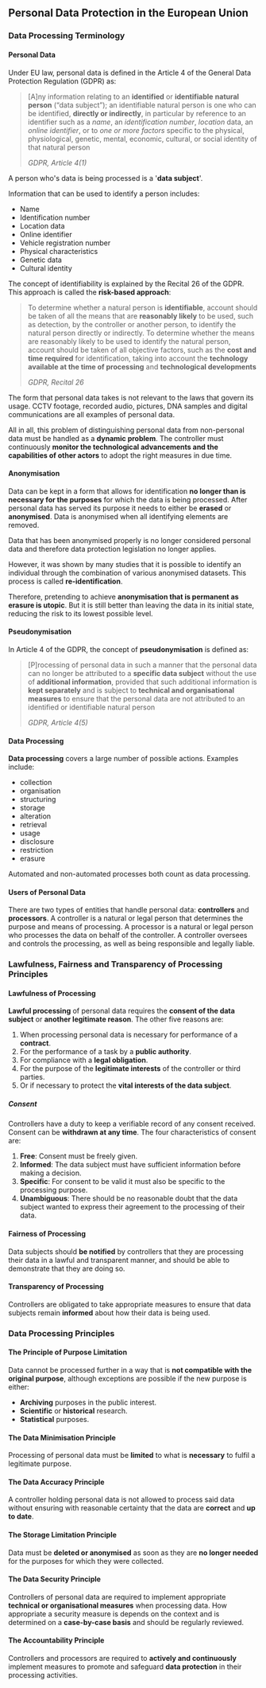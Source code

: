 ## Personal Data Protection in the European Union

### Data Processing Terminology

#### Personal Data

Under EU law, personal data is defined in the Article 4 of the General Data Protection Regulation (GDPR) as:

> \[A\]ny information relating to an **identified** or **identifiable** **natural person** (“data subject”); an identifiable natural person is one who can be identified, **directly or indirectly**, in particular by reference to an identifier such as a *name*, an *identification number*, *location* data, an *online identifier*, or to *one or more factors* specific to the physical, physiological, genetic, mental, economic, cultural, or social identity of that natural person
>
> *GDPR, Article 4(1)*

A person who's data is being processed is a '**data subject**'.

Information that can be used to identify a person includes:

- Name
- Identification number
- Location data
- Online identifier
- Vehicle registration number
- Physical characteristics
- Genetic data
- Cultural identity

The concept of identifiability is explained by the Recital 26 of the GDPR. This approach is called the **risk-based approach**:

> To determine whether a natural person is **identifiable**, account should be taken of all the means that are **reasonably likely** to be used, such as detection, by the controller or another person, to identify the natural person directly or indirectly. To determine whether the means are reasonably likely to be used to identify the natural person, account should be taken of all objective factors, such as the **cost and time required** for identification, taking into account the **technology available at the time of processing** and **technological developments**
>
> *GDPR, Recital 26*

The form that personal data takes is not relevant to the laws that govern its usage. CCTV footage, recorded audio, pictures, DNA samples and digital communications are all examples of personal data.

All in all, this problem of distinguishing personal data from non-personal data must be handled as a **dynamic problem**. The controller must continuously **monitor the technological advancements and the capabilities of other actors** to adopt the right measures in due time.

#### Anonymisation

Data can be kept in a form that allows for identification **no longer than is necessary for the purposes** for which the data is being processed. After personal data has served its purpose it needs to either be **erased** or **anonymised**. Data is anonymised when all identifying elements are removed.

Data that has been anonymised properly is no longer considered personal data and therefore data protection legislation no longer applies.

However, it was shown by many studies that it is possible to identify an individual through the combination of various anonymised datasets. This process is called **re-identification**.

Therefore, pretending to achieve **anonymisation that is permanent as erasure is utopic**. But it is still better than leaving the data in its initial state, reducing the risk to its lowest possible level.

#### Pseudonymisation

In Article 4 of the GDPR, the concept of **pseudonymisation** is defined as:

> \[P\]rocessing of personal data in such a manner that the personal data can no longer be attributed to a **specific data subject** without the use of **additional information**, provided that such additional information is **kept separately** and is subject to **technical and organisational measures** to ensure that the personal data are not attributed to an identified or identifiable natural person
>
> *GDPR, Article 4(5)*

#### Data Processing

**Data processing** covers a large number of possible actions. Examples include:

- collection
- organisation
- structuring
- storage
- alteration
- retrieval
- usage
- disclosure
- restriction
- erasure

Automated and non-automated processes both count as data processing.

#### Users of Personal Data

There are two types of entities that handle personal data: **controllers** and **processors**. A controller is a natural or legal person that determines the purpose and means of processing. A processor is a natural or legal person who processes the data on behalf of the controller. A controller oversees and controls the processing, as well as being responsible and legally liable.

### Lawfulness, Fairness and Transparency of Processing Principles

#### Lawfulness of Processing

**Lawful processing** of personal data requires the **consent of the data subject** or **another legitimate reason**. The other five reasons are:

1. When processing personal data is necessary for performance of a **contract**.
2. For the performance of a task by a **public authority**.
3. For compliance with a **legal obligation**.
4. For the purpose of the **legitimate interests** of the controller or third parties.
5. Or if necessary to protect the **vital interests of the data subject**.

##### Consent

Controllers have a duty to keep a verifiable record of any consent received. Consent can be **withdrawn at any time**. The four characteristics of consent are:

1. **Free**: Consent must be freely given.
2. **Informed**: The data subject must have sufficient information before making a decision.
3. **Specific**: For consent to be valid it must also be specific to the processing purpose.
4. **Unambiguous**: There should be no reasonable doubt that the data subject wanted to express their agreement to the processing of their data.

#### Fairness of Processing

Data subjects should **be notified** by controllers that they are processing their data in a lawful and transparent manner, and should be able to demonstrate that they are doing so.

#### Transparency of Processing

Controllers are obligated to take appropriate measures to ensure that data subjects remain **informed** about how their data is being used.

### Data Processing Principles

#### The Principle of Purpose Limitation

Data cannot be processed further in a way that is **not compatible with the original purpose**, although exceptions are possible if the new purpose is either:

- **Archiving** purposes in the public interest.
- **Scientific** or **historical** research.
- **Statistical** purposes.

#### The Data Minimisation Principle

Processing of personal data must be **limited** to what is **necessary** to fulfil a legitimate purpose.

#### The Data Accuracy Principle

A controller holding personal data is not allowed to process said data without ensuring with reasonable certainty that the data are **correct** and **up to date**.

#### The Storage Limitation Principle

Data must be **deleted or anonymised** as soon as they are **no longer needed** for the purposes for which they were collected.

#### The Data Security Principle

Controllers of personal data are required to implement appropriate **technical or organisational measures** when processing data. How appropriate a security measure is depends on the context and is determined on a **case-by-case basis** and should be regularly reviewed.

#### The Accountability Principle

Controllers and processors are required to **actively and continuously** implement measures to promote and safeguard **data protection** in their processing activities.
